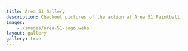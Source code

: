```yaml
---
title: Area 51 Gallery
description: Checkout pictures of the action at Area 51 Paintball.
images:
    - /images/area-51-logo.webp
layout: gallery
gallery: true
---
```

